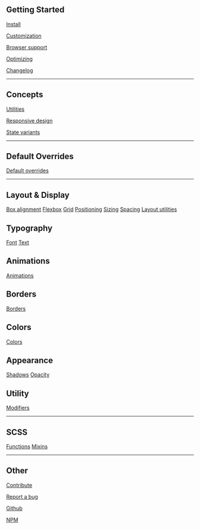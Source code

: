 <h2 class="sidebar-h2">Getting Started</h2>

[Install](/getting-started/install)

[Customization](/getting-started/customization)

[Browser support](/getting-started/browser-support)

[Optimizing](/getting-started/optimizing)

[Changelog](/getting-started/changelog)


---

<h2 class="sidebar-h2">Concepts</h2>

[Utilities](/concepts/utilities)

[Responsive design](/concepts/responsive)

[State variants](/concepts/variants)

---


<h2 class="sidebar-h2">Default Overrides</h2>


[Default overrides](/docs/default-override)

---

<h2 class="sidebar-h2">Layout & Display</h2>

[Box alignment](/docs/layout/box-alignment)
[Flexbox](/docs/layout/flexbox)
[Grid](/docs/layout/grid)
[Positioning](/docs/layout/positioning)
[Sizing](/docs/layout/sizing)
[Spacing](/docs/layout/spacing)
[Layout utilities](/docs/layout/util)


<h2 class="sidebar-h2">Typography</h2>

[Font](/docs/typography/fonts)
[Text](/docs/typography/text)


<h2 class="sidebar-h2">Animations</h2>

[Animations](/docs/animations)


<h2 class="sidebar-h2">Borders</h2>

[Borders](/docs/borders)


<h2 class="sidebar-h2">Colors</h2>

[Colors](/docs/colors)


<h2 class="sidebar-h2">Appearance</h2>

[Shadows](/docs/appearance/shadows)
[Opacity](/docs/appearance/opacity)


<h2 class="sidebar-h2">Utility</h2>

[Modifiers](/docs/modifiers)


---

<h2 class="sidebar-h2">SCSS</h2>

[Functions](/scss/functions)
[Mixins](/scss/mixins)


---

<h2 class="sidebar-h2">Other</h2>

[Contribute](/contributing.md)

[Report a bug](/report-a-bug.md)

[Github](https://github.com/hellomouse/look-okay/)

[NPM](TODO)

